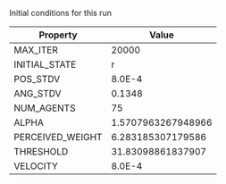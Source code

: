 Initial conditions for this run

| Property     | Value     |
|--------------|-----------|
|MAX_ITER|20000|
|INITIAL_STATE|r|
|POS_STDV|8.0E-4|
|ANG_STDV|0.1348|
|NUM_AGENTS|75|
|ALPHA| 1.5707963267948966|
|PERCEIVED_WEIGHT|6.283185307179586|
|THRESHOLD|31.83098861837907|
|VELOCITY|8.0E-4|